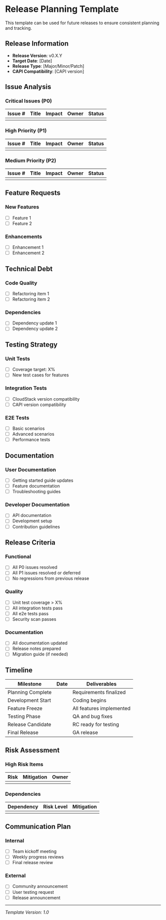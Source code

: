 # Release Planning Template

This template can be used for future releases to ensure consistent planning and tracking.

## Release Information

- **Release Version**: v0.X.Y
- **Target Date**: [Date]
- **Release Type**: [Major/Minor/Patch]
- **CAPI Compatibility**: [CAPI version]

## Issue Analysis

### Critical Issues (P0)
| Issue # | Title | Impact | Owner | Status |
|---------|-------|--------|-------|--------|
| | | | | |

### High Priority (P1)
| Issue # | Title | Impact | Owner | Status |
|---------|-------|--------|-------|--------|
| | | | | |

### Medium Priority (P2)
| Issue # | Title | Impact | Owner | Status |
|---------|-------|--------|-------|--------|
| | | | | |

## Feature Requests

### New Features
- [ ] Feature 1
- [ ] Feature 2

### Enhancements
- [ ] Enhancement 1
- [ ] Enhancement 2

## Technical Debt

### Code Quality
- [ ] Refactoring item 1
- [ ] Refactoring item 2

### Dependencies
- [ ] Dependency update 1
- [ ] Dependency update 2

## Testing Strategy

### Unit Tests
- [ ] Coverage target: X%
- [ ] New test cases for features

### Integration Tests
- [ ] CloudStack version compatibility
- [ ] CAPI version compatibility

### E2E Tests
- [ ] Basic scenarios
- [ ] Advanced scenarios
- [ ] Performance tests

## Documentation

### User Documentation
- [ ] Getting started guide updates
- [ ] Feature documentation
- [ ] Troubleshooting guides

### Developer Documentation
- [ ] API documentation
- [ ] Development setup
- [ ] Contribution guidelines

## Release Criteria

### Functional
- [ ] All P0 issues resolved
- [ ] All P1 issues resolved or deferred
- [ ] No regressions from previous release

### Quality
- [ ] Unit test coverage > X%
- [ ] All integration tests pass
- [ ] All e2e tests pass
- [ ] Security scan passes

### Documentation
- [ ] All documentation updated
- [ ] Release notes prepared
- [ ] Migration guide (if needed)

## Timeline

| Milestone | Date | Deliverables |
|-----------|------|-------------|
| Planning Complete | | Requirements finalized |
| Development Start | | Coding begins |
| Feature Freeze | | All features implemented |
| Testing Phase | | QA and bug fixes |
| Release Candidate | | RC ready for testing |
| Final Release | | GA release |

## Risk Assessment

### High Risk Items
| Risk | Mitigation | Owner |
|------|------------|-------|
| | | |

### Dependencies
| Dependency | Risk Level | Mitigation |
|------------|------------|------------|
| | | |

## Communication Plan

### Internal
- [ ] Team kickoff meeting
- [ ] Weekly progress reviews
- [ ] Final release review

### External
- [ ] Community announcement
- [ ] User testing request
- [ ] Release announcement

---

*Template Version: 1.0*